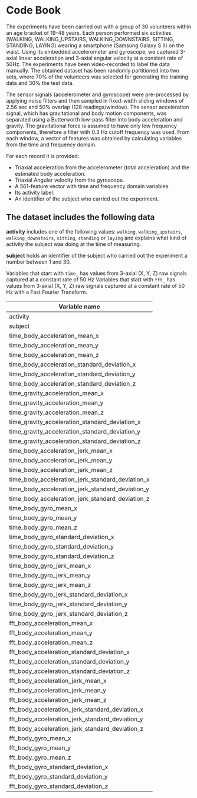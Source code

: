 # Code Book

The experiments have been carried out with a group of 30 volunteers within an age bracket of 19-48 years. Each person performed six activities (WALKING, WALKING_UPSTAIRS, WALKING_DOWNSTAIRS, SITTING, STANDING, LAYING) wearing a smartphone (Samsung Galaxy S II) on the waist. Using its embedded accelerometer and gyroscope, we captured 3-axial linear acceleration and 3-axial angular velocity at a constant rate of 50Hz. The experiments have been video-recorded to label the data manually. The obtained dataset has been randomly partitioned into two sets, where 70% of the volunteers was selected for generating the training data and 30% the test data.

The sensor signals (accelerometer and gyroscope) were pre-processed by applying noise filters and then sampled in fixed-width sliding windows of 2.56 sec and 50% overlap (128 readings/window). The sensor acceleration signal, which has gravitational and body motion components, was separated using a Butterworth low-pass filter into body acceleration and gravity. The gravitational force is assumed to have only low frequency components, therefore a filter with 0.3 Hz cutoff frequency was used. From each window, a vector of features was obtained by calculating variables from the time and frequency domain.

For each record it is provided:

- Triaxial acceleration from the accelerometer (total acceleration) and the estimated body acceleration.
- Triaxial Angular velocity from the gyroscope.
- A 561-feature vector with time and frequency domain variables.
- Its activity label.
- An identifier of the subject who carried out the experiment.

## The dataset includes the following data

**activity** includes one of the following values: `walking`, `walking_upstairs`, `walking_downstairs`, `sitting`, `standing` or `laying` and explains what kind of activity the subject was doing at the time of measuring.

**subject** holds an identifier of the subject who carried out the experiment a number between 1 and 30.

Variables that start with `time_` has values from 3-axial (X, Y, Z) raw signals captured at a constant rate of 50 Hz
Variables that start with `fft_` has values from 3-axial (X, Y, Z) raw signals captured at a constant rate of 50 Hz with a Fast Fourier Transform.


|Variable name                                   |
|------------------------------------------------|
|activity                                        |
|subject                                         |
|time_body_acceleration_mean_x                   |
|time_body_acceleration_mean_y                   |
|time_body_acceleration_mean_z                   |
|time_body_acceleration_standard_deviation_x     |
|time_body_acceleration_standard_deviation_y     |
|time_body_acceleration_standard_deviation_z     |
|time_gravity_acceleration_mean_x                |
|time_gravity_acceleration_mean_y                |
|time_gravity_acceleration_mean_z                |
|time_gravity_acceleration_standard_deviation_x  |
|time_gravity_acceleration_standard_deviation_y  |
|time_gravity_acceleration_standard_deviation_z  |
|time_body_acceleration_jerk_mean_x              |
|time_body_acceleration_jerk_mean_y              |
|time_body_acceleration_jerk_mean_z              |
|time_body_acceleration_jerk_standard_deviation_x|
|time_body_acceleration_jerk_standard_deviation_y|
|time_body_acceleration_jerk_standard_deviation_z|
|time_body_gyro_mean_x                           |
|time_body_gyro_mean_y                           |
|time_body_gyro_mean_z                           |
|time_body_gyro_standard_deviation_x             |
|time_body_gyro_standard_deviation_y             |
|time_body_gyro_standard_deviation_z             |
|time_body_gyro_jerk_mean_x                      |
|time_body_gyro_jerk_mean_y                      |
|time_body_gyro_jerk_mean_z                      |
|time_body_gyro_jerk_standard_deviation_x        |
|time_body_gyro_jerk_standard_deviation_y        |
|time_body_gyro_jerk_standard_deviation_z        |
|fft_body_acceleration_mean_x                    |
|fft_body_acceleration_mean_y                    |
|fft_body_acceleration_mean_z                    |
|fft_body_acceleration_standard_deviation_x      |
|fft_body_acceleration_standard_deviation_y      |
|fft_body_acceleration_standard_deviation_z      |
|fft_body_acceleration_jerk_mean_x               |
|fft_body_acceleration_jerk_mean_y               |
|fft_body_acceleration_jerk_mean_z               |
|fft_body_acceleration_jerk_standard_deviation_x |
|fft_body_acceleration_jerk_standard_deviation_y |
|fft_body_acceleration_jerk_standard_deviation_z |
|fft_body_gyro_mean_x                            |
|fft_body_gyro_mean_y                            |
|fft_body_gyro_mean_z                            |
|fft_body_gyro_standard_deviation_x              |
|fft_body_gyro_standard_deviation_y              |
|fft_body_gyro_standard_deviation_z              |
